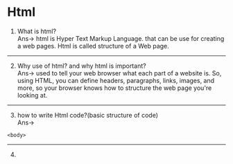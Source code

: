 # Html

1. What is html?<br>
Ans-> html is Hyper Text Markup Language. that can be use for creating a web pages. Html is called structure of a Web page.
***********************************************************************************************************************************************************************************  
2. Why use of html? and why html is important?<br>
Ans-> used to tell your web browser what each part of a website is. So, using HTML, you can define headers, paragraphs, links, images, and more, so your browser knows how to structure the web page you're looking at.
***********************************************************************************************************************************************************************************
3. how to write Html code?(basic structure of code)<br>
Ans->


<!DOCTYPE html>
<html>

<head>
	<title></title>

</head>

	<body>

</body>
</html>

***********************************************************************************************************************************************************************************
 4. 
